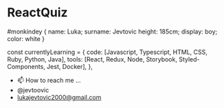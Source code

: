 # ReactQuiz
 #monkindey { 
  name: Luka; 
  surname: Jevtovic
  height: 185cm; 
  display: boy; 
  color: white 
}

const currentlyLearning = {
  code: [Javascript, Typescript, HTML, CSS, Ruby, Python, Java],
  tools: [React, Redux, Node, Storybook, Styled-Components, Jest, Docker],
 },

- 📫 How to reach me ...
- @jevtoovic 
- lukajevtovic2000@gmail.com
